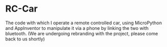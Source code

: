 # RC-Car
The code with which I operate a remote controlled car, using MicroPython and AppInventor to manipulate it via a phone by linking the two with bluetooth. 
(We are undergoing rebranding with the project, please come back to us shortly)
